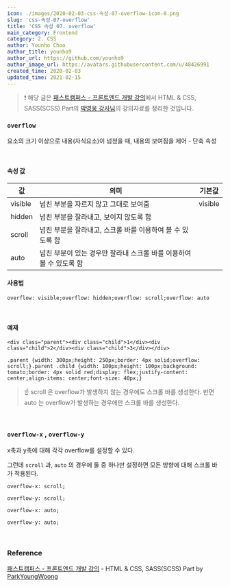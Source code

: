 ```yaml
---
icon: ./images/2020-02-03-css-속성-07-overflow-icon-0.png
slug: 'css-속성-07-overflow'
title: 'CSS 속성 07. overflow'
main_category: Frontend
category: 2. CSS
author: Younho Choo
author_title: younho9
author_url: https://github.com/younho9
author_image_url: https://avatars.githubusercontent.com/u/48426991
created_time: 2020-02-03
updated_time: 2021-02-15
---
```


> ❗️ 해당 글은 [패스트캠퍼스 - 프론트엔드 개발 강의](https://www.fastcampus.co.kr/dev_online_react/)에서 HTML & CSS, SASS(SCSS) Part의 [박영웅 강사님](https://github.com/ParkYoungWoong)의 강의자료를 정리한 것입니다.

### `overflow`

요소의 크기 이상으로 내용(자식요소)이 넘쳤을 때, 내용의 보여짐을 제어 - 단축 속성

<br />

#### 속성 값

| 값      | 의미                                                                | 기본값  |
| ------- | ------------------------------------------------------------------- | ------- |
| visible | 넘친 부분을 자르지 않고 그대로 보여줌                               | visible |
| hidden  | 넘친 부분을 잘라내고, 보이지 않도록 함                              |         |
| scroll  | 넘친 부분을 잘라내고, 스크롤 바를 이용하여 볼 수 있도록 함          |         |
| auto    | 넘친 부분이 있는 경우만 잘라내 스크롤 바를 이용하여 볼 수 있도록 함 |         |

#### 사용법

```plain text
overflow: visible;overflow: hidden;overflow: scroll;overflow: auto
```

<br />

#### 예제

```plain text
<div class="parent"><div class="child">1</div><div class="child">2</div><div class="child">3</div></div>
```

```plain text
.parent {width: 300px;height: 250px;border: 4px solid;overflow: scroll;}.parent .child {width: 100px;height: 100px;background: tomato;border: 4px solid red;display: flex;justify-content: center;align-items: center;font-size: 40px;}
```

> ☝️ scroll 은 overflow가 발생하지 않는 경우에도 스크롤 바를 생성한다. 반면 auto 는 overflow가 발생하는 경우에만 스크롤 바를 생성한다.

<br />

### `overflow-x` , `overflow-y`

x축과 y축에 대해 각각 overflow를 설정할 수 있다.

그런데 `scroll` 과, `auto` 의 경우에 둘 중 하나만 설정하면 모든 방향에 대해 스크롤 바가 적용된다.

```plain text
overflow-x: scroll;
```

```plain text
overflow-y: scroll;
```

```plain text
overflow-x: auto;
```

```plain text
overflow-y: auto;
```

<br />

### Reference

[패스트캠퍼스 - 프론트엔드 개발 강의](https://www.fastcampus.co.kr/dev_online_react/) - HTML & CSS, SASS(SCSS) Part by [ParkYoungWoong](https://github.com/ParkYoungWoong)
